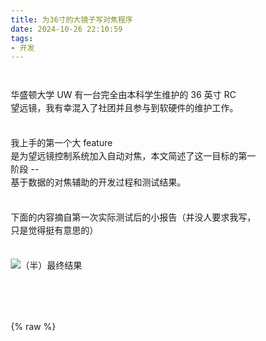 ```yaml
---
title: 为36寸的大镜子写对焦程序
date: 2024-10-26 22:10:59
tags:
- 开发 
---
```


华盛顿大学 UW 有一台完全由本科学生维护的 36 英寸 RC 望远镜，我有幸混入了社团并且参与到软硬件的维护工作。

我上手的第一个大 feature 是为望远镜控制系统加入自动对焦，本文简述了这一目标的第一阶段 -- 基于数据的对焦辅助的开发过程和测试结果。

下面的内容摘自第一次实际测试后的小报告（并没人要求我写，只是觉得挺有意思的）

![（半）最终结果](cover.png)

<!-- more -->

{% raw %}
<html>
<head><meta http-equiv="Content-Type" content="text/html; charset=utf-8"/><title>Evora Autofocus Phase I: Focus assist</title><style>
	/* cspell:disable-file */
	/* webkit printing magic: print all background colors */
	html {
		-webkit-print-color-adjust: exact;
	}
	* {
		box-sizing: border-box;
		-webkit-print-color-adjust: exact;
	}
	
	html,
	body {
		margin: 0;
		padding: 0;
	}
	
	body {
		line-height: 1.5;
		white-space: pre-wrap;
	}
	
	a,
	a.visited {
		color: inherit;
		text-decoration: underline;
	}
	
	.pdf-relative-link-path {
		font-size: 80%;
		color: #444;
	}
	
	h1,
	h2,
	h3 {
		letter-spacing: -0.01em;
		line-height: 1.2;
		font-weight: 600;
		margin-bottom: 0;
	}
	
	.page-title {
		font-size: 2.5rem;
		font-weight: 700;
		margin-top: 0;
		margin-bottom: 0.75em;
	}
	
	h1 {
		font-size: 1.875rem;
		margin-top: 1.875rem;
	}
	
	h2 {
		font-size: 1.5rem;
		margin-top: 1.5rem;
	}
	
	h3 {
		font-size: 1.25rem;
		margin-top: 1.25rem;
	}
	
	.source {
		border: 1px solid #ddd;
		border-radius: 3px;
		padding: 1.5em;
		word-break: break-all;
	}
	
	.callout {
		border-radius: 3px;
		padding: 1rem;
	}
	
	figure {
		margin: 1.25em 0;
		page-break-inside: avoid;
	}
	
	figcaption {
		opacity: 0.5;
		font-size: 85%;
		margin-top: 0.5em;
	}
	
	mark {
		background-color: transparent;
	}
	
	.indented {
		padding-left: 1.5em;
	}
	
	hr {
		background: transparent;
		display: block;
		width: 100%;
		height: 1px;
		visibility: visible;
		border: none;
		border-bottom: 1px solid rgba(55, 53, 47, 0.09);
	}
	
	img {
		max-width: 100%;
	}
	
	@media only print {
		img {
			max-height: 100vh;
			object-fit: contain;
		}
	}
	
	@page {
		margin: 1in;
	}
	
	.collection-content {
		font-size: 0.875rem;
	}
	
	.column-list {
		display: flex;
		justify-content: space-between;
	}
	
	.column {
		padding: 0 1em;
	}
	
	.column:first-child {
		padding-left: 0;
	}
	
	.column:last-child {
		padding-right: 0;
	}
	
	.table_of_contents-item {
		display: block;
		font-size: 0.875rem;
		line-height: 1.3;
		padding: 0.125rem;
	}
	
	.table_of_contents-indent-1 {
		margin-left: 1.5rem;
	}
	
	.table_of_contents-indent-2 {
		margin-left: 3rem;
	}
	
	.table_of_contents-indent-3 {
		margin-left: 4.5rem;
	}
	
	.table_of_contents-link {
		text-decoration: none;
		opacity: 0.7;
		border-bottom: 1px solid rgba(55, 53, 47, 0.18);
	}
	
	table,
	th,
	td {
		border: 1px solid rgba(55, 53, 47, 0.09);
		border-collapse: collapse;
	}
	
	table {
		border-left: none;
		border-right: none;
	}
	
	th,
	td {
		font-weight: normal;
		padding: 0.25em 0.5em;
		line-height: 1.5;
		min-height: 1.5em;
		text-align: left;
	}
	
	th {
		color: rgba(55, 53, 47, 0.6);
	}
	
	ol,
	ul {
		margin: 0;
		margin-block-start: 0.6em;
		margin-block-end: 0.6em;
	}
	
	li > ol:first-child,
	li > ul:first-child {
		margin-block-start: 0.6em;
	}
	
	ul > li {
		list-style: disc;
	}
	
	ul.to-do-list {
		padding-inline-start: 0;
	}
	
	ul.to-do-list > li {
		list-style: none;
	}
	
	.to-do-children-checked {
		text-decoration: line-through;
		opacity: 0.375;
	}
	
	ul.toggle > li {
		list-style: none;
	}
	
	ul {
		padding-inline-start: 1.7em;
	}
	
	ul > li {
		padding-left: 0.1em;
	}
	
	ol {
		padding-inline-start: 1.6em;
	}
	
	ol > li {
		padding-left: 0.2em;
	}
	
	.mono ol {
		padding-inline-start: 2em;
	}
	
	.mono ol > li {
		text-indent: -0.4em;
	}
	
	.toggle {
		padding-inline-start: 0em;
		list-style-type: none;
	}
	
	/* Indent toggle children */
	.toggle > li > details {
		padding-left: 1.7em;
	}
	
	.toggle > li > details > summary {
		margin-left: -1.1em;
	}
	
	.selected-value {
		display: inline-block;
		padding: 0 0.5em;
		background: rgba(206, 205, 202, 0.5);
		border-radius: 3px;
		margin-right: 0.5em;
		margin-top: 0.3em;
		margin-bottom: 0.3em;
		white-space: nowrap;
	}
	
	.collection-title {
		display: inline-block;
		margin-right: 1em;
	}
	
	.page-description {
		margin-bottom: 2em;
	}
	
	.simple-table {
		margin-top: 1em;
		font-size: 0.875rem;
		empty-cells: show;
	}
	.simple-table td {
		height: 29px;
		min-width: 120px;
	}
	
	.simple-table th {
		height: 29px;
		min-width: 120px;
	}
	
	.simple-table-header-color {
		background: rgb(247, 246, 243);
		color: black;
	}
	.simple-table-header {
		font-weight: 500;
	}
	
	time {
		opacity: 0.5;
	}
	
	.icon {
		display: inline-block;
		max-width: 1.2em;
		max-height: 1.2em;
		text-decoration: none;
		vertical-align: text-bottom;
		margin-right: 0.5em;
	}
	
	img.icon {
		border-radius: 3px;
	}
	
	.user-icon {
		width: 1.5em;
		height: 1.5em;
		border-radius: 100%;
		margin-right: 0.5rem;
	}
	
	.user-icon-inner {
		font-size: 0.8em;
	}
	
	.text-icon {
		border: 1px solid #000;
		text-align: center;
	}
	
	.page-cover-image {
		display: block;
		object-fit: cover;
		width: 100%;
		max-height: 30vh;
	}
	
	.page-header-icon {
		font-size: 3rem;
		margin-bottom: 1rem;
	}
	
	.page-header-icon-with-cover {
		margin-top: -0.72em;
		margin-left: 0.07em;
	}
	
	.page-header-icon img {
		border-radius: 3px;
	}
	
	.link-to-page {
		margin: 1em 0;
		padding: 0;
		border: none;
		font-weight: 500;
	}
	
	p > .user {
		opacity: 0.5;
	}
	
	td > .user,
	td > time {
		white-space: nowrap;
	}
	
	input[type="checkbox"] {
		transform: scale(1.5);
		margin-right: 0.6em;
		vertical-align: middle;
	}
	
	p {
		margin-top: 0.5em;
		margin-bottom: 0.5em;
	}
	
	.image {
		border: none;
		margin: 1.5em 0;
		padding: 0;
		border-radius: 0;
		text-align: center;
	}
	
	.code,
	code {
		background: rgba(135, 131, 120, 0.15);
		border-radius: 3px;
		padding: 0.2em 0.4em;
		border-radius: 3px;
		font-size: 85%;
		tab-size: 2;
	}
	
	code {
		color: #eb5757;
	}
	
	.code {
		padding: 1.5em 1em;
	}
	
	.code-wrap {
		white-space: pre-wrap;
		word-break: break-all;
	}
	
	.code > code {
		background: none;
		padding: 0;
		font-size: 100%;
		color: inherit;
	}
	
	blockquote {
		font-size: 1.25em;
		margin: 1em 0;
		padding-left: 1em;
		border-left: 3px solid rgb(55, 53, 47);
	}
	
	.bookmark {
		text-decoration: none;
		max-height: 8em;
		padding: 0;
		display: flex;
		width: 100%;
		align-items: stretch;
	}
	
	.bookmark-title {
		font-size: 0.85em;
		overflow: hidden;
		text-overflow: ellipsis;
		height: 1.75em;
		white-space: nowrap;
	}
	
	.bookmark-text {
		display: flex;
		flex-direction: column;
	}
	
	.bookmark-info {
		flex: 4 1 180px;
		padding: 12px 14px 14px;
		display: flex;
		flex-direction: column;
		justify-content: space-between;
	}
	
	.bookmark-image {
		width: 33%;
		flex: 1 1 180px;
		display: block;
		position: relative;
		object-fit: cover;
		border-radius: 1px;
	}
	
	.bookmark-description {
		color: rgba(55, 53, 47, 0.6);
		font-size: 0.75em;
		overflow: hidden;
		max-height: 4.5em;
		word-break: break-word;
	}
	
	.bookmark-href {
		font-size: 0.75em;
		margin-top: 0.25em;
	}
	
	.sans { font-family: ui-sans-serif, -apple-system, BlinkMacSystemFont, "Segoe UI", Helvetica, "Apple Color Emoji", Arial, sans-serif, "Segoe UI Emoji", "Segoe UI Symbol"; }
	.code { font-family: "SFMono-Regular", Menlo, Consolas, "PT Mono", "Liberation Mono", Courier, monospace; }
	.serif { font-family: Lyon-Text, Georgia, ui-serif, serif; }
	.mono { font-family: iawriter-mono, Nitti, Menlo, Courier, monospace; }
	.pdf .sans { font-family: Inter, ui-sans-serif, -apple-system, BlinkMacSystemFont, "Segoe UI", Helvetica, "Apple Color Emoji", Arial, sans-serif, "Segoe UI Emoji", "Segoe UI Symbol", 'Twemoji', 'Noto Color Emoji', 'Noto Sans CJK JP'; }
	.pdf:lang(zh-CN) .sans { font-family: Inter, ui-sans-serif, -apple-system, BlinkMacSystemFont, "Segoe UI", Helvetica, "Apple Color Emoji", Arial, sans-serif, "Segoe UI Emoji", "Segoe UI Symbol", 'Twemoji', 'Noto Color Emoji', 'Noto Sans CJK SC'; }
	.pdf:lang(zh-TW) .sans { font-family: Inter, ui-sans-serif, -apple-system, BlinkMacSystemFont, "Segoe UI", Helvetica, "Apple Color Emoji", Arial, sans-serif, "Segoe UI Emoji", "Segoe UI Symbol", 'Twemoji', 'Noto Color Emoji', 'Noto Sans CJK TC'; }
	.pdf:lang(ko-KR) .sans { font-family: Inter, ui-sans-serif, -apple-system, BlinkMacSystemFont, "Segoe UI", Helvetica, "Apple Color Emoji", Arial, sans-serif, "Segoe UI Emoji", "Segoe UI Symbol", 'Twemoji', 'Noto Color Emoji', 'Noto Sans CJK KR'; }
	.pdf .code { font-family: Source Code Pro, "SFMono-Regular", Menlo, Consolas, "PT Mono", "Liberation Mono", Courier, monospace, 'Twemoji', 'Noto Color Emoji', 'Noto Sans Mono CJK JP'; }
	.pdf:lang(zh-CN) .code { font-family: Source Code Pro, "SFMono-Regular", Menlo, Consolas, "PT Mono", "Liberation Mono", Courier, monospace, 'Twemoji', 'Noto Color Emoji', 'Noto Sans Mono CJK SC'; }
	.pdf:lang(zh-TW) .code { font-family: Source Code Pro, "SFMono-Regular", Menlo, Consolas, "PT Mono", "Liberation Mono", Courier, monospace, 'Twemoji', 'Noto Color Emoji', 'Noto Sans Mono CJK TC'; }
	.pdf:lang(ko-KR) .code { font-family: Source Code Pro, "SFMono-Regular", Menlo, Consolas, "PT Mono", "Liberation Mono", Courier, monospace, 'Twemoji', 'Noto Color Emoji', 'Noto Sans Mono CJK KR'; }
	.pdf .serif { font-family: PT Serif, Lyon-Text, Georgia, ui-serif, serif, 'Twemoji', 'Noto Color Emoji', 'Noto Serif CJK JP'; }
	.pdf:lang(zh-CN) .serif { font-family: PT Serif, Lyon-Text, Georgia, ui-serif, serif, 'Twemoji', 'Noto Color Emoji', 'Noto Serif CJK SC'; }
	.pdf:lang(zh-TW) .serif { font-family: PT Serif, Lyon-Text, Georgia, ui-serif, serif, 'Twemoji', 'Noto Color Emoji', 'Noto Serif CJK TC'; }
	.pdf:lang(ko-KR) .serif { font-family: PT Serif, Lyon-Text, Georgia, ui-serif, serif, 'Twemoji', 'Noto Color Emoji', 'Noto Serif CJK KR'; }
	.pdf .mono { font-family: PT Mono, iawriter-mono, Nitti, Menlo, Courier, monospace, 'Twemoji', 'Noto Color Emoji', 'Noto Sans Mono CJK JP'; }
	.pdf:lang(zh-CN) .mono { font-family: PT Mono, iawriter-mono, Nitti, Menlo, Courier, monospace, 'Twemoji', 'Noto Color Emoji', 'Noto Sans Mono CJK SC'; }
	.pdf:lang(zh-TW) .mono { font-family: PT Mono, iawriter-mono, Nitti, Menlo, Courier, monospace, 'Twemoji', 'Noto Color Emoji', 'Noto Sans Mono CJK TC'; }
	.pdf:lang(ko-KR) .mono { font-family: PT Mono, iawriter-mono, Nitti, Menlo, Courier, monospace, 'Twemoji', 'Noto Color Emoji', 'Noto Sans Mono CJK KR'; }
	.highlight-default {
		color: rgba(55, 53, 47, 1);
	}
	.highlight-gray {
		color: rgba(120, 119, 116, 1);
		fill: rgba(120, 119, 116, 1);
	}
	.highlight-brown {
		color: rgba(159, 107, 83, 1);
		fill: rgba(159, 107, 83, 1);
	}
	.highlight-orange {
		color: rgba(217, 115, 13, 1);
		fill: rgba(217, 115, 13, 1);
	}
	.highlight-yellow {
		color: rgba(203, 145, 47, 1);
		fill: rgba(203, 145, 47, 1);
	}
	.highlight-teal {
		color: rgba(68, 131, 97, 1);
		fill: rgba(68, 131, 97, 1);
	}
	.highlight-blue {
		color: rgba(51, 126, 169, 1);
		fill: rgba(51, 126, 169, 1);
	}
	.highlight-purple {
		color: rgba(144, 101, 176, 1);
		fill: rgba(144, 101, 176, 1);
	}
	.highlight-pink {
		color: rgba(193, 76, 138, 1);
		fill: rgba(193, 76, 138, 1);
	}
	.highlight-red {
		color: rgba(212, 76, 71, 1);
		fill: rgba(212, 76, 71, 1);
	}
	.highlight-gray_background {
		background: rgba(241, 241, 239, 1);
	}
	.highlight-brown_background {
		background: rgba(244, 238, 238, 1);
	}
	.highlight-orange_background {
		background: rgba(251, 236, 221, 1);
	}
	.highlight-yellow_background {
		background: rgba(251, 243, 219, 1);
	}
	.highlight-teal_background {
		background: rgba(237, 243, 236, 1);
	}
	.highlight-blue_background {
		background: rgba(231, 243, 248, 1);
	}
	.highlight-purple_background {
		background: rgba(244, 240, 247, 0.8);
	}
	.highlight-pink_background {
		background: rgba(249, 238, 243, 0.8);
	}
	.highlight-red_background {
		background: rgba(253, 235, 236, 1);
	}
	.block-color-default {
		color: inherit;
		fill: inherit;
	}
	.block-color-gray {
		color: rgba(120, 119, 116, 1);
		fill: rgba(120, 119, 116, 1);
	}
	.block-color-brown {
		color: rgba(159, 107, 83, 1);
		fill: rgba(159, 107, 83, 1);
	}
	.block-color-orange {
		color: rgba(217, 115, 13, 1);
		fill: rgba(217, 115, 13, 1);
	}
	.block-color-yellow {
		color: rgba(203, 145, 47, 1);
		fill: rgba(203, 145, 47, 1);
	}
	.block-color-teal {
		color: rgba(68, 131, 97, 1);
		fill: rgba(68, 131, 97, 1);
	}
	.block-color-blue {
		color: rgba(51, 126, 169, 1);
		fill: rgba(51, 126, 169, 1);
	}
	.block-color-purple {
		color: rgba(144, 101, 176, 1);
		fill: rgba(144, 101, 176, 1);
	}
	.block-color-pink {
		color: rgba(193, 76, 138, 1);
		fill: rgba(193, 76, 138, 1);
	}
	.block-color-red {
		color: rgba(212, 76, 71, 1);
		fill: rgba(212, 76, 71, 1);
	}
	.block-color-gray_background {
		background: rgba(241, 241, 239, 1);
	}
	.block-color-brown_background {
		background: rgba(244, 238, 238, 1);
	}
	.block-color-orange_background {
		background: rgba(251, 236, 221, 1);
	}
	.block-color-yellow_background {
		background: rgba(251, 243, 219, 1);
	}
	.block-color-teal_background {
		background: rgba(237, 243, 236, 1);
	}
	.block-color-blue_background {
		background: rgba(231, 243, 248, 1);
	}
	.block-color-purple_background {
		background: rgba(244, 240, 247, 0.8);
	}
	.block-color-pink_background {
		background: rgba(249, 238, 243, 0.8);
	}
	.block-color-red_background {
		background: rgba(253, 235, 236, 1);
	}
	.select-value-color-uiBlue { background-color: rgba(35, 131, 226, .07); }
	.select-value-color-pink { background-color: rgba(245, 224, 233, 1); }
	.select-value-color-purple { background-color: rgba(232, 222, 238, 1); }
	.select-value-color-green { background-color: rgba(219, 237, 219, 1); }
	.select-value-color-gray { background-color: rgba(227, 226, 224, 1); }
	.select-value-color-translucentGray { background-color: rgba(255, 255, 255, 0.0375); }
	.select-value-color-orange { background-color: rgba(250, 222, 201, 1); }
	.select-value-color-brown { background-color: rgba(238, 224, 218, 1); }
	.select-value-color-red { background-color: rgba(255, 226, 221, 1); }
	.select-value-color-yellow { background-color: rgba(253, 236, 200, 1); }
	.select-value-color-blue { background-color: rgba(211, 229, 239, 1); }
	.select-value-color-pageGlass { background-color: undefined; }
	.select-value-color-washGlass { background-color: undefined; }
	
	.checkbox {
		display: inline-flex;
		vertical-align: text-bottom;
		width: 16;
		height: 16;
		background-size: 16px;
		margin-left: 2px;
		margin-right: 5px;
	}
	
	.checkbox-on {
		background-image: url("data:image/svg+xml;charset=UTF-8,%3Csvg%20width%3D%2216%22%20height%3D%2216%22%20viewBox%3D%220%200%2016%2016%22%20fill%3D%22none%22%20xmlns%3D%22http%3A%2F%2Fwww.w3.org%2F2000%2Fsvg%22%3E%0A%3Crect%20width%3D%2216%22%20height%3D%2216%22%20fill%3D%22%2358A9D7%22%2F%3E%0A%3Cpath%20d%3D%22M6.71429%2012.2852L14%204.9995L12.7143%203.71436L6.71429%209.71378L3.28571%206.2831L2%207.57092L6.71429%2012.2852Z%22%20fill%3D%22white%22%2F%3E%0A%3C%2Fsvg%3E");
	}
	
	.checkbox-off {
		background-image: url("data:image/svg+xml;charset=UTF-8,%3Csvg%20width%3D%2216%22%20height%3D%2216%22%20viewBox%3D%220%200%2016%2016%22%20fill%3D%22none%22%20xmlns%3D%22http%3A%2F%2Fwww.w3.org%2F2000%2Fsvg%22%3E%0A%3Crect%20x%3D%220.75%22%20y%3D%220.75%22%20width%3D%2214.5%22%20height%3D%2214.5%22%20fill%3D%22white%22%20stroke%3D%22%2336352F%22%20stroke-width%3D%221.5%22%2F%3E%0A%3C%2Fsvg%3E");
	}
		
	</style></head><body><article id="047602db-5bed-4461-abdd-153247c1272a" class="page sans"><header><h1 class="page-title">Evora Autofocus Phase I: Focus assist</h1><p class="page-description"></p></header><div class="page-body"><figure id="e3d343e0-9ffc-4c3a-ab05-5eb00e4623bd"><a href="https://github.com/siyu6974/evora_autofocus#usage-version-01-awful-architecture-i-know-d" class="bookmark source"><div class="bookmark-info"><div class="bookmark-text"><div class="bookmark-title">GitHub - siyu6974/evora_autofocus</div><div class="bookmark-description">Contribute to siyu6974/evora_autofocus development by creating an account on GitHub.</div></div><div class="bookmark-href"><img src="https://github.com/fluidicon.png" class="icon bookmark-icon"/>https://github.com/siyu6974/evora_autofocus#usage-version-01-awful-architecture-i-know-d</div></div><img src="https://opengraph.githubassets.com/cf69b604b32e01e351e6caab318ee4639ad5b93ab31a6d6df1620b0ce8390fd6/siyu6974/evora_autofocus" class="bookmark-image"/></a></figure><h1 id="967268d3-0288-4c09-a3db-4efec7f93bdf" class="">Method</h1><ul id="628359cf-e6a7-449f-bac8-d41f5fddd1dc" class="bulleted-list"><li style="list-style-type:disc">FWHM<ul id="fb0b6899-b792-4ed0-943c-39267eef5a95" class="bulleted-list"><li style="list-style-type:circle">Full width half maximum</li></ul><ul id="482e5d50-3b23-447e-97b1-cfad98428878" class="bulleted-list"><li style="list-style-type:circle">Astropy has it </li></ul><div id="1846dec7-e565-4286-b274-6389f8e8da9c" class="column-list"><div id="ac614982-5aa8-4556-833a-26ac88295c8d" style="width:100%" class="column"><figure id="cbd3ca73-89ff-4c02-8c12-4dd6e58b4650" class="image"><a href="Untitled1.png"><img style="width:309px" src="Untitled1.png"/></a></figure></div><div id="50dce058-a418-4a07-b640-4754d383ac48" style="width:100%" class="column"><p id="e66a4577-7ca7-4200-b065-a43a7dbeed80" class="">
	</p><figure id="2343f10a-5782-4fba-a803-e43e4a6a6516" class="image"><a href="Untitled2.png"><img style="width:640px" src="Untitled2.png"/></a><figcaption><a href="https://www.lost-infinity.com/night-sky-image-processing-part-5-measuring-fwhm-of-a-star-using-curve-fitting-a-simple-c-implementation/">https://www.lost-infinity.com/night-sky-image-processing-part-5-measuring-fwhm-of-a-star-using-curve-fitting-a-simple-c-implementation/</a></figcaption></figure></div></div></li></ul><ul id="e22cf35c-c3ba-4420-8869-a5d726ecb5b6" class="bulleted-list"><li style="list-style-type:disc">HFD / HFR<ul id="00b73147-0eb5-4ae5-951a-7e48434fb9ba" class="bulleted-list"><li style="list-style-type:circle">Half flux diameter or radius </li></ul><ul id="af9792f1-d77a-4127-93b1-96e4557a71da" class="bulleted-list"><li style="list-style-type:circle">general concept<ul id="54bba351-8086-468f-a025-82f5fecdd66d" class="bulleted-list"><li style="list-style-type:square"><a href="https://www.lost-infinity.com/night-sky-image-processing-part-6-measuring-the-half-flux-diameter-hfd-of-a-star-a-simple-c-implementation/">https://www.lost-infinity.com/night-sky-image-processing-part-6-measuring-the-half-flux-diameter-hfd-of-a-star-a-simple-c-implementation/</a></li></ul><ul id="229ede28-0961-4dc7-8f95-990bd52f13bb" class="bulleted-list"><li style="list-style-type:square"><a href="http://www.ccdware.com/Files/ITS%20Paper.pdf">http://www.ccdware.com/Files/ITS Paper.pdf</a></li></ul><ul id="280c7c0c-eab1-49e3-8abe-f598a204ae47" class="bulleted-list"><li style="list-style-type:square">more tolerant to out of focus star, especially for cassegrain </li></ul></li></ul><ul id="f1f01e75-6dd7-4edb-ae60-355204da9a88" class="bulleted-list"><li style="list-style-type:circle">Implementation to achieve better sub pixel accuracy, not yet implemented<ul id="7fc5b7c7-5874-4f17-905b-9cd738a57882" class="bulleted-list"><li style="list-style-type:square">sorting based <a href="https://github.com/OpenPHDGuiding/phd2/blob/5576bc0832c78b009e30687ac6b30404cb9e8fcd/star.cpp#L83">https://github.com/OpenPHDGuiding/phd2/blob/5576bc0832c78b009e30687ac6b30404cb9e8fcd/star.cpp#L83</a></li></ul><ul id="c6f7f8fc-1bfa-4d73-ac86-eeadcbea10f4" class="bulleted-list"><li style="list-style-type:square">interpolation based: NINA <a href="https://bitbucket.org/Isbeorn/nina/src/master/NINA.Core.WPF/ViewModel/AutoFocus/">https://bitbucket.org/Isbeorn/nina/src/master/NINA.Core.WPF/ViewModel/AutoFocus/</a></li></ul></li></ul></li></ul><h1 id="6ee5ee24-cea5-4662-a8c8-381e9883dc2e" class="">Evora image test</h1><p id="943714ae-263c-4f76-acb4-5f55107e2baa" class="">This was to test star detection and the correlation between FWHM and HFD on evora images. Test image <code>2023-05-20T09-32-28_r_-81.19_250.0s_r.fits</code></p><figure id="7fe6e936-9760-41ee-a8dd-9c27ce244373"><div class="source"><a href="single_image_test.ipynb">single_image_test.ipynb</a></div></figure><div id="9ce66ca7-145b-4bdb-b789-170a78da14e1" class="column-list"><div id="4b76b1b9-3e0e-4932-ac5f-a22b0b10b6a1" style="width:50%" class="column"><figure id="04378f4c-fb98-4345-bdbc-0174ea58fcb8" class="image"><a href="Untitled3.png"><img style="width:843px" src="Untitled3.png"/></a></figure></div><div id="818fcbdb-d6b9-427e-94a8-7d33799f32c1" style="width:50%" class="column"><figure id="ceb33dff-d4c1-40ea-8e0a-c8460f54766f" class="image"><a href="Untitled4.png"><img style="width:565px" src="Untitled4.png"/></a></figure></div></div><p id="cf2a00f5-3658-49a1-945f-271476ec7549" class="">The DAOStarFinder seems fine. FWHM is fairly consistent across the image. HFD has some weird negative values but the overall trend correlates with FWHM so it’s good. </p><h1 id="988f6e88-4581-458b-98f0-3de44cfe2f7f" class="">Home test</h1><p id="25143d4c-d9a2-4545-962a-6a1bbecfcaae" class="">Prior to the field test, a test was conducted at home to validate the method and general implementation of the algorithm.  </p><p id="f7c02e9c-35cb-4e9b-9890-cf90dffd2bd0" class="">The optic train consists of a Askar 65phq telescope (D=65mm, F/6.4) and a Qhy533M cooled CMOS camera. <del>Data was collected while performing auto focus routine in NINA with hocus focus plugin. </del> Focus was adjusted manually by commanding the ZWO EAF to advance inward and outward. The sweep was not mono-directional but backlash should be compensated automatically by NINA. After each movement, a 2 second exposure was taken with L filter. </p><figure id="6836dcc4-7f2c-4348-ade1-04396206ad90"><div class="source"><a href="focus_test.ipynb">focus_test.ipynb</a></div></figure><div id="bbdd5eb8-3a94-4344-9b3c-118230f2b6a9" class="column-list"><div id="402ded95-c818-4158-98b3-31ceed236e56" style="width:33.333333333333336%" class="column"><figure id="e28fc300-81af-4dff-af9a-7fe6fd61152a" class="image"><a href="Untitled5.png"><img style="width:546px" src="Untitled5.png"/></a><figcaption>nice round tight stars</figcaption></figure></div><div id="a694cad7-22c1-4b40-8d13-e9b3d4b1606d" style="width:33.33333333333333%" class="column"><figure id="d8b2b1df-9d76-431c-b42e-1eb113f1a9ad" class="image"><a href="Untitled6.png"><img style="width:537px" src="Untitled6.png"/></a><figcaption>out of focus example</figcaption></figure></div><div id="1fdd3ee9-42f5-4211-9dcc-d034501f8872" style="width:33.333333333333336%" class="column"><figure id="613be112-792f-454f-a8d8-8a5cec1516b3" class="image"><a href="Untitled7.png"><img style="width:954px" src="Untitled7.png"/></a><figcaption>FWHM predicted 13678.46<br/>HFD predicted 13670.96<br/></figcaption></figure></div></div><p id="f818a335-e0bc-40a9-8565-9f0747053298" class="">Results given by hocus focus on 2 others runs 2 hours later: 13636 for R, 13701 for L. </p><p id="129eec37-7ff5-4504-8217-0834009789ef" class="">Without any modification to HFD calculation, the negative numbers disappeared. Great?</p><p id="6010e5cc-daae-49fb-849f-cc812a658364" class="">Near the focus point, HFDs were almost flat, which is probably caused by the lack of precision of the current implementation. Need to go sub pixel.  </p><h1 id="345043c2-d551-453a-92e4-62709f30688f" class="">MRO field test</h1><h2 id="0ad58f55-b876-4d31-b5be-9a2d5b4ec0ed" class="">Initial test on 5s V-band exposures</h2><figure id="6be42b98-6177-416e-abfd-1439be39659d" class="image"><a href="Screenshot_2023-10-25_at_16.54.38.png"><img style="width:1442px" src="Screenshot_2023-10-25_at_16.54.38.png"/></a></figure><p id="88873eb8-1508-4333-8f6b-d958211daa8e" class="">Initial result was awful. 2 fits didn’t agree with each other, HFD values were nonsense. FWHM were also off, even if we excluded the outliner. </p><p id="ef6dc5ef-cb26-4189-becf-76ed0232343e" class="">Checking the intermediate steps, the DAOStarFinder was picking noise as stars. Tuning the parameters (#brightest, fwhm, std) didn’t help at all, and the selection was not consistent across the sweep. </p><h2 id="a7172152-3aa0-44ae-8553-6e765f4bfee0" class="">Hot fix with sep - thanks José!</h2><figure id="55c9317d-33b5-4521-80f9-5b2dd711fafd"><div class="source"><a href="mro_single_image_test.ipynb">mro_single_image_test.ipynb</a></div></figure><figure id="d8fd6414-57d9-4e4b-8d73-d17a83180b32"><div class="source"><a href="mro_first_field_test.ipynb">mro_first_field_test.ipynb</a></div></figure><div id="8c847eaf-7d80-4b5d-8431-72f070dccace" class="column-list"><div id="88fd19a1-455e-4b93-a96c-1e28aa095c84" style="width:33.33333333333333%" class="column"><figure id="e54f6cd9-17ae-4db4-aee2-cdff1546e39b" class="image"><a href="Untitled8.png"><img style="width:515px" src="Untitled8.png"/></a><figcaption>comma or seeing?</figcaption></figure></div><div id="ef516c72-8978-4720-81e3-81e60c5ffabd" style="width:33.333333333333336%" class="column"><figure id="a1cf0d4c-11d5-442c-84e9-1e8adb06acec" class="image"><a href="Untitled9.png"><img style="width:518px" src="Untitled9.png"/></a></figure></div><div id="cedfb211-8b39-4274-bc8f-5c237ecc068e" style="width:33.333333333333336%" class="column"><figure id="e0a5a14f-8ba3-4912-84e9-c9eb00f6f14e" class="image"><a href="Untitled10.png"><img style="width:524px" src="Untitled10.png"/></a><figcaption>sep thinks this is 40pix big</figcaption></figure></div></div><p id="fa215072-08a9-487e-8990-40a7f02b0a7c" class="">Sep worked wonder, with min-pix it’s even like black magic. This finally allowed the following calculation to work.</p><p id="69ab8d11-ff66-4ab6-8bd0-0f5a0210f003" class="">Stars are in bad shape, not sure if it’s seeing that’s tearing them apart. Longer exposure should help but takes more patience…</p><figure id="c45c6ff4-40c3-4ac8-8874-add85acca24b" class="image"><a href="Untitled11.png"><img style="width:989px" src="Untitled11.png"/></a></figure><p id="79111868-2151-4834-8dcd-18e725f2898b" class="">HFD values are completely unusable, guess the noise was fooling my naive implementation. But FWHM seems like an OK fit.</p><h2 id="75319872-ee1f-4b86-9fa8-40e0649db4dd" class="">Real exposure</h2><div id="8d4cd1f9-57f6-41e5-8c62-821f7c583f2a" class="column-list"><div id="c06623b3-6952-4d7d-b671-ac40727b353f" style="width:50%" class="column"><figure id="feba9b1a-f8b2-4388-b5bd-b2259c1f2f3d" class="image"><a href="Untitled12.png"><img style="width:989px" src="Untitled12.png"/></a><figcaption>Eyeballed. 2023-10-21T08-57-43_B_-79.25_60.0s_0071.fits. FWHM: 4.2</figcaption></figure></div><div id="c1f69966-2bd8-4d34-b2dd-9ffa78208e56" style="width:50%" class="column"><figure id="73acdfa3-3e2d-4614-aea5-cee11c781064" class="image"><a href="cover.png"><img style="width:989px" src="cover.png"/></a><figcaption>Calculated. 2023-10-21T09-00-13_B_-79.25_60.0s_0072.fits. FWHM: 3.0</figcaption></figure></div></div><p id="8e0369c6-db2a-4a5d-8e55-5e2a649295c8" class="">Much better!</p><p id="0bd5132c-52a3-4273-8f3c-d525b760fc0e" class="">Note: the focuser position was calculated on V band, the above exposure was on B so the final image could be even better.</p><p id="dfb1153a-e7a1-4905-a28a-b6d241209c34" class="">
	</p><h1 id="24d7df61-4256-4a4c-8951-66d5c2a2ccc4" class="">TODO</h1><ul id="8c59721f-de5c-4927-a538-adc6b184d7f1" class="to-do-list"><li><div class="checkbox checkbox-off"></div> <span class="to-do-children-unchecked">sweep all filters, make an offset table</span><div class="indented"></div></li></ul><ul id="b1beee06-9db4-4467-83c3-c5b4895d3f4c" class="to-do-list"><li><div class="checkbox checkbox-off"></div> <span class="to-do-children-unchecked">make better UI &amp; integrate into evora</span><div class="indented"></div></li></ul><ul id="74d2c332-dd58-433e-864c-1db3d3763d64" class="to-do-list"><li><div class="checkbox checkbox-off"></div> <span class="to-do-children-unchecked">sub pixel HFD</span><div class="indented"></div></li></ul><h1 id="4c5063fc-1447-4296-a9d4-52c0e6049854" class="">After first field test</h1><p id="ef330ef0-e250-4aca-85e8-bb6c468b2db4" class=""><time>@October 31, 2023</time> </p><p id="b54881ae-9740-4e13-80d1-4247310ec3e6" class="">The hot fix using SEP and parameters that worked at MRO doesn’t work for my setup</p><ul id="74c3dfd2-fadb-46a6-8f87-a486da0970a5" class="bulleted-list"><li style="list-style-type:disc">Too many stars</li></ul><ul id="079ce5a8-34c9-4b0a-9124-8f32b085e4d3" class="bulleted-list"><li style="list-style-type:disc">FWHM fit can produce extreme outliers</li></ul><p id="4421c9ef-24f2-4ded-b05d-121c39e4c4ef" class="">Solutions</p><ul id="a7bbbe25-7ad7-40a7-88aa-d30bc3ce5e91" class="bulleted-list"><li style="list-style-type:disc">limit source extraction output</li></ul><ul id="86bef35b-f722-4d10-84bf-8a64723bee22" class="bulleted-list"><li style="list-style-type:disc">use median FWHM </li></ul><p id="c6fbb239-0eb9-4e18-a494-18aee7668213" class="">HFD</p><ul id="75b703db-52cb-4b36-983a-3ff4fa167044" class="bulleted-list"><li style="list-style-type:disc">Issue with previous HFD calculation: pixel distance set to the top left corner of the aperture, should be the center</li></ul><ul id="a7ac7ac0-5ece-426a-ad85-343a91ffd30b" class="bulleted-list"><li style="list-style-type:disc">Phd2 implementation: <a href="https://github.com/OpenPHDGuiding/phd2/blob/5576bc0832c78b009e30687ac6b30404cb9e8fcd/star.cpp#L113">https://github.com/OpenPHDGuiding/phd2/blob/5576bc0832c78b009e30687ac6b30404cb9e8fcd/star.cpp#L11</a><a href="https://github.com/OpenPHDGuiding/phd2/blob/5576bc0832c78b009e30687ac6b30404cb9e8fcd/star.cpp#L83">3</a></li></ul><ul id="4f2cbcae-af1e-4f8b-a0e4-9678ecc4ad5e" class="bulleted-list"><li style="list-style-type:disc"><code><strong>sep.flux_radius</strong></code><strong> is fast </strong></li></ul><div id="c73b9e0b-447f-48cb-8601-9f5b49a57646" class="column-list"><div id="e2ae957a-2e34-4c2e-9905-f96f2deca854" style="width:50.000000000000014%" class="column"><figure id="fae3db8f-5c27-408d-8680-de9e3c0f869c" class="image"><a href="Untitled13.png"><img style="width:989px" src="Untitled13.png"/></a><figcaption>previous</figcaption></figure></div><div id="4cae7bbb-fc56-4021-b319-3fc9bd5aa7a4" style="width:50%" class="column"><figure id="17ffca7c-6459-47b7-9a7d-f982c086cb3b" class="image"><a href="Untitled14.png"><img style="width:989px" src="Untitled14.png"/></a><figcaption>sep extraction, median</figcaption></figure><p id="92a454ec-fa78-4361-b790-020281add3ee" class="">
	</p></div></div></article><span class="sans" style="font-size:14px;padding-top:2em"></span></body>
</html>
{% endraw %}
